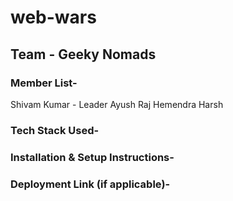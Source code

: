 # web-wars
## Team - Geeky Nomads
### Member List-
Shivam Kumar - Leader
Ayush Raj
Hemendra Harsh

### Tech Stack Used-
### Installation & Setup Instructions-
### Deployment Link (if applicable)-
